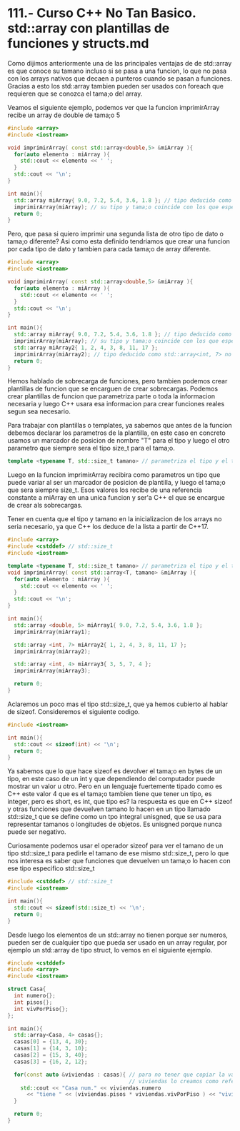 111.- Curso C++ No Tan Basico. std::array con plantillas de funciones y structs.md
===

Como dijimos anteriormente una de las principales ventajas de de std::array es
que conoce su tamano incluso si se pasa a una funcion, lo que no pasa con los
arrays nativos que decaen a punteros cuando se pasan a funciones. Gracias a esto
los std::array tambien pueden ser usados con foreach que requieren que se
conozca el tama;o del array.

Veamos el siguiente ejemplo, podemos ver que la funcion imprimirArray recibe un
array de double de tama;o 5
```cpp
#include <array>
#include <iostream>

void imprimirArray( const std::array<double,5> &miArray ){
  for(auto elemento : miArray ){
    std::cout << elemento << ' ';
  }
  std::cout << '\n';
}

int main(){
  std::array miArray{ 9.0, 7.2, 5.4, 3.6, 1.8 }; // tipo deducido como std::array<double, 5>
  imprimirArray(miArray); // su tipo y tama;o coincide con los que espera la funcion
  return 0;
}

```
 
 Pero, que pasa si quiero imprimir una segunda lista de otro tipo de dato o
 tama;o diferente? Asi como esta definido tendriamos que crear una funcion por
 cada tipo de dato  y tambien para cada tama;o de array diferente. 
```cpp
#include <array>
#include <iostream>

void imprimirArray( const std::array<double,5> &miArray ){
  for(auto elemento : miArray ){
    std::cout << elemento << ' ';
  }
  std::cout << '\n';
}

int main(){
  std::array miArray{ 9.0, 7.2, 5.4, 3.6, 1.8 }; // tipo deducido como std::array<double, 5>
  imprimirArray(miArray); // su tipo y tama;o coincide con los que espera la funcion
  std::array miArray2{ 1, 2, 4, 3, 8, 11, 17 };
  imprimirArray(miArray2); // tipo deducido como std::array<int, 7> no coincide con el tipo de la funcion
  return 0;
}

```

Hemos hablado de sobrecarga de funciones, pero tambien podemos crear plantillas
de funcion que se encarguen de crear sobrecargas. Podemos crear plantillas de
funcion que parametriza parte o toda la informacion necesaria y luego C++ usara
esa informacion para crear funciones reales segun sea necesario.

Para trabajar con plantillas o templates, ya sabemos que antes de la funcion
debemos declarar los parametros de la plantilla, en este caso en concreto usamos
un marcador de posicion de nombre "T" para el tipo y luego el otro parametro que
siempre sera el tipo size_t para el tama;o.

```cpp
template <typename T, std::size_t tamano> // parametriza el tipo y el tamano
```

Luego en la funcion imprimirArray recibira como parametros un tipo que puede
variar al ser un marcador de posicion de plantilla, y luego el tama;o que sera siempre
size_t. Esos valores los recibe de una referencia constante a miArray en una
unica funcion y ser'a C++ el que se encargue de crear als sobrecargas.

Tener en cuenta que el tipo y tamano en la inicializacion de los arrays no seria
necesario, ya que C++ los deduce de la lista a partir de C++17.

```cpp
#include <array>
#include <cstddef> // std::size_t
#include <iostream>

template <typename T, std::size_t tamano> // parametriza el tipo y el tamano
void imprimirArray( const std::array<T, tamano> &miArray ){
  for(auto elemento : miArray ){
    std::cout << elemento << ' ';
  }
  std::cout << '\n';
}

int main(){
  std::array <double, 5> miArray1{ 9.0, 7.2, 5.4, 3.6, 1.8 };
  imprimirArray(miArray1);

  std::array <int, 7> miArray2{ 1, 2, 4, 3, 8, 11, 17 };
  imprimirArray(miArray2);

  std::array <int, 4> miArray3{ 3, 5, 7, 4 };
  imprimirArray(miArray3);

  return 0;
}
```

Aclaremos un poco mas el tipo std::size_t, que ya hemos cubierto al hablar de
sizeof. Consideremos el siguiente codigo.

```cpp
#include <iostream>

int main(){
  std::cout << sizeof(int) << '\n';
  return 0;
}
```

Ya sabemos que lo que hace sizeof es devolver el tama;o en bytes de un tipo, en
este caso de un int y que dependiendo del computador puede mostrar un valor u
otro. Pero en un lenguaje fuertemente tipado como es C++ este valor 4 que es el
tama;o tambien tiene que tener un tipo, es integer, pero es short, es int, que
tipo es? la respuesta es que en C++ sizeof y otras funciones que devuelven
tamano lo hacen en un tipo llamado std::size_t que se define como un tpo
integral unisgned, que se usa para representar tamanos o longitudes de objetos.
Es unisgned porque nunca puede ser negativo.

Curiosamente podemos usar el operador sizeof para ver el tamano de un tipo
std::size_t para pedirle el tamano de ese mismo std::size_t, pero lo que nos
interesa es saber que funciones que devuelven un tama;o lo hacen con ese tipo
especifico std::size_t


```cpp
#include <cstddef> // std::size_t
#include <iostream>

int main(){
  std::cout << sizeof(std::size_t) << '\n';
  return 0;
}
```

Desde luego los elementos de un std::array no tienen porque ser numeros, pueden
ser de cualquier tipo que pueda ser usado en un array regular, por ejemplo un
std::array de tipo struct, lo vemos en el siguiente ejemplo.

```cpp
#include <cstddef>
#include <array>
#include <iostream>

struct Casa{
  int numero{};
  int pisos{};
  int vivPorPiso{};
};

int main(){
  std::array<Casa, 4> casas{};
  casas[0] = {13, 4, 30};
  casas[1] = {14, 3, 10};
  casas[2] = {15, 3, 40};
  casas[3] = {16, 2, 12};

  for(const auto &viviendas : casas){ // para no tener que copiar la variable
                                      // viviendas lo creamos como referencia constante
    std::cout << "Casa num." << viviendas.numero 
      << "tiene " << (viviendas.pisos * viviendas.vivPorPiso ) << "viviendas\n";
  }

  return 0;
}
```


